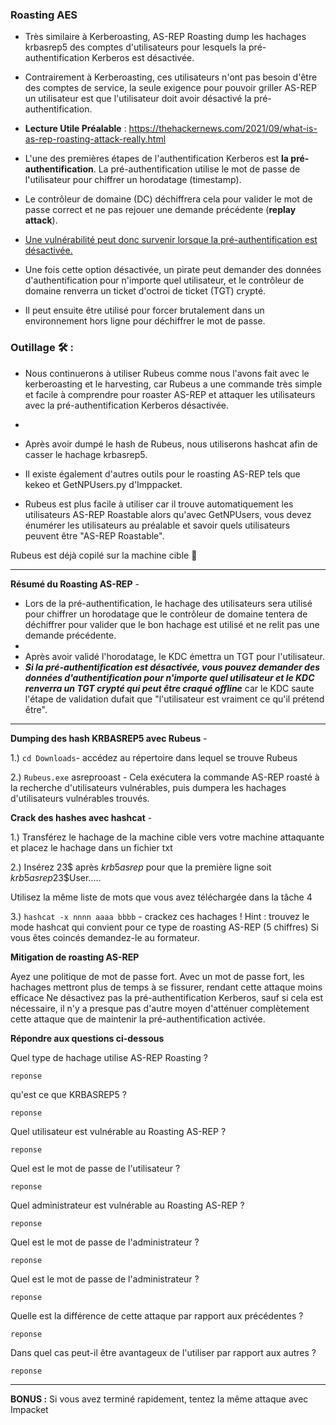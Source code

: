 ### Roasting AES

- Très similaire à Kerberoasting, AS-REP Roasting dump les hachages krbasrep5 des comptes d'utilisateurs pour lesquels la pré-authentification Kerberos est désactivée.   

- Contrairement à Kerberoasting, ces utilisateurs n'ont pas besoin d'être des comptes de service, la seule exigence pour pouvoir griller AS-REP un utilisateur est que l'utilisateur doit avoir désactivé la pré-authentification.

- **Lecture Utile Préalable** : https://thehackernews.com/2021/09/what-is-as-rep-roasting-attack-really.html

- L'une des premières étapes de l'authentification Kerberos est **la pré-authentification**. La pré-authentification utilise le mot de passe de l'utilisateur pour chiffrer un horodatage (timestamp).   
- Le contrôleur de domaine (DC) déchiffrera cela pour valider le mot de passe correct et ne pas rejouer une demande précédente (**replay attack**). 
- <ins>Une vulnérabilité peut donc survenir lorsque la pré-authentification est désactivée.</ins>

- Une fois cette option désactivée, un pirate peut demander des données d'authentification pour n'importe quel utilisateur, et le contrôleur de domaine renverra un ticket d'octroi de ticket (TGT) crypté.  
-  Il peut ensuite être utilisé pour forcer brutalement dans un environnement hors ligne pour déchiffrer le mot de passe.

### Outillage 🛠️ :

- Nous continuerons à utiliser Rubeus comme nous l'avons fait avec le kerberoasting et le harvesting, car Rubeus a une commande très simple et facile à comprendre pour roaster AS-REP et attaquer les utilisateurs avec la pré-authentification Kerberos désactivée.  
-
- Après avoir dumpé le hash de Rubeus, nous utiliserons hashcat afin de casser le hachage krbasrep5.

- Il existe également d'autres outils pour le roasting AS-REP tels que kekeo et GetNPUsers.py d'Imppacket.  
- Rubeus est plus facile à utiliser car il trouve automatiquement les utilisateurs AS-REP Roastable alors qu'avec GetNPUsers, vous devez énumérer les utilisateurs au préalable et savoir quels utilisateurs peuvent être "AS-REP Roastable".

Rubeus est déjà copilé sur la machine cible 🙌

---

**Résumé du Roasting AS-REP** -

- Lors de la pré-authentification, le hachage des utilisateurs sera utilisé pour chiffrer un horodatage que le contrôleur de domaine tentera de déchiffrer pour valider que le bon hachage est utilisé et ne relit pas une demande précédente.  
- 
- Après avoir validé l'horodatage, le KDC émettra un TGT pour l'utilisateur.  
- **_Si la pré-authentification est désactivée, vous pouvez demander des données d'authentification pour n'importe quel utilisateur et le KDC renverra un TGT crypté qui peut être craqué offline_** car le KDC saute l'étape de validation dufait que "l'utilisateur est vraiment ce qu'il prétend être".

---

**Dumping des hash KRBASREP5 avec Rubeus** -

1.) ```cd Downloads```- accédez au répertoire dans lequel se trouve Rubeus

2.) ```Rubeus.exe``` asreprooast - Cela exécutera la commande AS-REP roasté à la recherche d'utilisateurs vulnérables, puis dumpera les hachages d'utilisateurs vulnérables trouvés.

**Crack des hashes avec hashcat** -

1.) Transférez le hachage de la machine cible vers votre machine attaquante et placez le hachage dans un fichier txt

2.) Insérez 23$ après $krb5asrep$ pour que la première ligne soit $krb5asrep$23$User.....

Utilisez la même liste de mots que vous avez téléchargée dans la tâche 4

3.) ```hashcat -x nnnn aaaa bbbb``` - crackez ces hachages ! 
Hint : trouvez le mode hashcat qui convient pour ce type de roasting AS-REP (5 chiffres)
Si vous êtes coincés demandez-le au formateur.

**Mitigation de roasting AS-REP**

Ayez une politique de mot de passe fort. Avec un mot de passe fort, les hachages mettront plus de temps à se fissurer, rendant cette attaque moins efficace
Ne désactivez pas la pré-authentification Kerberos, sauf si cela est nécessaire, il n'y a presque pas d'autre moyen d'atténuer complètement cette attaque que de maintenir la pré-authentification activée.

**Répondre aux questions ci-dessous**


Quel type de hachage utilise AS-REP Roasting ?
```
reponse
```
qu'est ce que KRBASREP5 ?
```
reponse
```
Quel utilisateur est vulnérable au Roasting AS-REP ?
```
reponse
```
Quel est le mot de passe de l'utilisateur ?
```
reponse
```
Quel administrateur est vulnérable au Roasting AS-REP ?
```
reponse
```
Quel est le mot de passe de l'administrateur ?
```
reponse
```
Quel est le mot de passe de l'administrateur ?
```
reponse
```
Quelle est la différence de cette attaque par rapport aux précédentes ?
```
reponse
```
Dans quel cas peut-il être avantageux de l'utiliser par rapport aux autres ?
```
reponse
```
---

**BONUS :** Si vous avez terminé rapidement, tentez la même attaque avec Impacket
